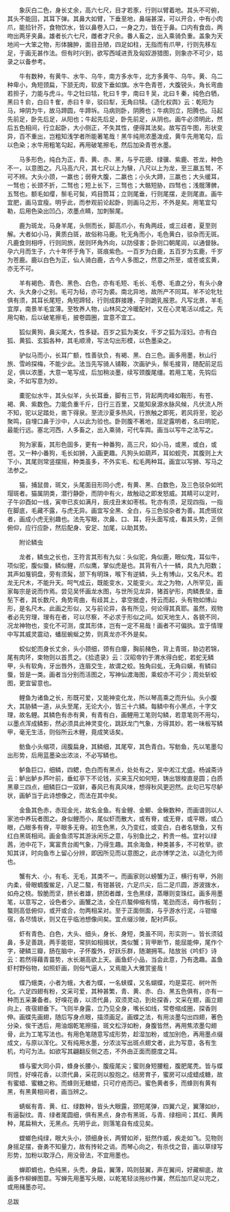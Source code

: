 <!-- { "loadSidebar": true } -->
　　象灰白二色，身长丈余，高六七尺，目才若豕，行则以臂着地。其头不可俯，其头不能回，其耳下弹。其鼻大如臂，下垂至地，鼻端甚深，可以开合，中有小肉爪，能拾针芥，食物饮水，皆以鼻卷入口，一身之力，皆在于鼻。口内有食齿，两吻出两牙夹鼻。雄者长六七尺，雌者才尺余。番人畜之，出入乘骑负重。盖象为天地间一大笨之物，形体臃肿，面目丑陋，四足如柱，无指而有爪甲，行则先移左足，于画无甚作法。但有时兴到，欲写西域进贡及匈奴游猎图，则象亦不可少，姑录之以备参考。

　　牛有数种，有黄牛、水牛、乌牛，南方多水牛，北方多黄牛、乌牛。黄、乌二种卑小，角短颈扁，下颔无肉，软皮下垂如旗。水牛色青苍，大腹锐头，角长弯曲若担子，力能与虎斗。牛之牡曰牯，牝曰牜孛，南曰牜吴，北曰牜秦，纯色白牺，黑曰牜俞，白曰牜隺，赤曰牜辛，驳曰犁，无角曰犊。《造化权舆》云：乾阳为马，坤阴为牛，故马蹄圆，牛蹄坼。马病则卧，阴腾也；牛病则立，阳腾也。马起先前足，卧先后足，从阳也；牛起先后足，卧先前足，从阴也。画牛必须明此，然后五色相间，行立起卧，大小侧正，不失其性，便得其法矣。故写百牛图，形状变异，百不重出，岂粗知浅学者所能著笔哉！黑牛纯用浓墨泼成，黄牛先用笔勾，后以色染；水牛用粗笔勾起，再用破笔擦毛，然后加染青苍水墨。

　　马多形色，纯白为正，青、黄、赤、黑，与乎花骢、绿骥、紫鹿、苍龙，种色不一，以意图之。凡马高六尺，其七尺以上为騋，八尺以上为龙，至三羸五驽，不可不辨。大头小颈，一羸也；弱脊大腹，二羸也；小头大蹄，三羸也；大头缓耳，一驽也；长颈不折，二驽也；短上长下，三驽也；大骼短胁，四驽也；浅髋薄髀，五驽也。额毛如缨，鬃毛可鬓，鸡目筒耳；立则尾垂，行则尾摆，走则尾直。画牛宜肥，画马宜瘦。明乎此，而参观前论起卧，则画马之形，不外是矣。用笔宜勾勒，后用色染出凹凸，浓墨点睛，加刺鬃尾。

　　鹿为斑龙，马身羊尾，头侧而长，脚高爪小，有角两歧，或三歧者，夏至则解。大者如小马，黄质白斑，故俗称马鹿。牝无角而小，毛色黄白，驳杂而无斑。凡鹿食则相呼，行则同旅，居则环角外向，以防侵害；卧则口朝尾闾，以通督脉。孕六月而生子，六十年怀于角下，斑痕紫色。一百岁为白鹿，五百岁为玄鹿，千岁为苍鹿。鹿以白色为正，仙人骑白鹿，古今人多图之，然意之所至，或苍或玄黄，亦无不可。

　　羊有褐色、青色、黑色、白色，亦有毛短、毛长、毛卷、毛直之分，有头小身大、头大身小之别。毛可为毡，亦可为裘。南北异地，故所产不同耳。羊不论牝牡俱有须，其耳长尾短，角短蹄轻，行则成群接踵，子则跪乳报恩。凡写北景，羊毛宜厚，南景羊毛宜薄。至牧养人物，山林风之冷暖配衬，又在心灵笔活以成之。先用勾勒，后以破笔擦毛，披卷圆圈，宜意不宜工。

　　狐似黄狗，鼻尖尾大，性多疑。百岁之狐为美女，千岁之狐为淫妇。亦有白狐、黄狐、玄狐各种，其毛顺滑，写法勾出形模，以色墨染之。

　　驴似马而小，长耳广额，性善驮负，有褐、黑、白三色。画多用墨，秋山行旅、雪岭探梅，不能少此。法当先写骑人铺鞍，次画驴头，鬃毛接背，随配前足后足，俱以浓墨，大意一笔写成，后加稍淡墨，续写颈腹尾缰。若用工笔，先钩后染，不如写意为妙。

　　橐驼似水牛，其头似羊，头长耳垂，脚有三节，背起两肉峰如鞍形，有苍、褐、黄、紫数色。力能负重千斤，日行三百里，又能知泉源水脉风候，凡伏流人所不知，驼以足踏处，凿下得泉。至流沙夏多热风，行旅触之即死，若风将至，驼必聚鸣，自埋口鼻于沙中，人以此为验也。卧则腹不著地，屈足露明者，名曰明驼，最能行远。塞北河西，人多畜之，出入乘骑，可代车舆。画当以写牛之法写之。

　　狗为家畜，其形色固多，更有一种番狗，高三尺，如小马，或黑，或白，或苍。又一种小番狗，毛长如狮，入画更趣。凡狗头如葫芦，耳如蚬壳，其腹则上大下小，其尾则常竖摆摇，种类虽多，不外实毛、松毛两种耳。画宜以写狮、写马之法参之。

　　猫，捕鼠兽，斑文，头尾面目形同小虎，有黄、黑、白数色，及三色驳杂如玳瑁斑者。猫属阴类，潜行静卧，而阴中有火，故触动之即发怒威。其睛可以定时，子午卯酉如一线，寅申已亥如满月，辰戌丑末如枣核。牝亦有须，足现四指，一指在脚底，毛藏不露，与虎无异。画宜写全黑、全白，与三色驳杂者为善。其虎斑纹者，画成小虎无别趣也。法先写眼，次鼻、口、耳，将头面写成，看其头势，正侧俯仰，应行应卧，然后配身、安足、加尾，以助其势。

　　附论鳞虫

　　龙者，鳞虫之长也，王符言其形有九似：头似驼，角似鹿，眼似鬼，耳似牛，项似驼，腹似蜃，鳞似鲤，爪似鹰，掌似虎是也。其背有八十一鳞，具九九阳数；其声如戛铜盘，旁有须髯，颔下有明珠，喉下有逆鳞，头上有博山，又名尺木。若龙无尺木，不能升天。呵气成云，既能变水，又能变火。龙之为物，人所罕见，画家每宗是说而作焉。尝见吴怀画龙水图，与世所见龙异，猪首驴形，肉鳞畏垒，垂髧下者，其长数尺，角势弯曲，有歧其上，拿空据虚，抟云而起，头有物如博山形，是名尺木。此画之形似，又与前论异，各有所见，何论得其真耶。虽然，观物者必先穷理，理有在者，可以尽察，不必求于形似之间。如天地生人，各貌不同，况龙神物也，变化不可测，度其形体，岂有一定不易哉！画者不可偏执。宜于情理中写其威灵震动，蟠屈蜿蜒之势，则真龙亦不外是矣。

　　蛟似蛇而身长丈余，头小颈细，颈有白癭，胸前赭色，背上青斑，胁边若锦，尾有肉环，束物则以首贯之。《拾遗录》云：汉昭帝钓于渭水得白蛇，若蛇无鳞甲，头有软角，牙出唇外，连眉交生，故谓之蛟。独角曰虬，无角曰螭，有鳞曰蜃，皆是一类。画者当分别而活图之，写神仙渡海图，乘蛟亦不可少；周处斩蛟图，更宜留意也。

　　鲤鱼为诸鱼之长，形既可爱，又能神变化龙，所以琴高乘之而升仙。头小腹大，其胁鳞一道，从头至尾，无论大小，皆三十六鳞。每鳞中有小黑点，十字文理，故名鲤。其鳞色有赤有黄，有青有白，画鲤用工笔则勾鳞，若意笔则不用勾，以墨点浑成鳞影，然必须具此神灵变化，跳跃龙门气象，方得其妙。若一味板写鳞甲，毫无生活，则俗所云木鲤，竟成笑话矣。

　　鲂鱼小头缩项，阔腹扁身，其鳞细，其尾窄，其色青白。写鲂鱼，先以笔墨勾出形势，后用蓝墨染出浓淡，不必写鳞也。

　　鲈鱼巨口，细鳞，四鳃，色白而有黑点，处处有之，吴中淞江尤盛。杨诚斋诗云：鲈出鲈乡芦叶前，垂虹亭下不论钱，买来玉尺如何短，铸出银梭直是圆；白质黑章三四点，细鳞巨口一双鲜，春风已有真风味，想得秋风更迥然。此句已写尽鲈状，画鲈当于此诗想像之，而法在其中矣。

　　金鱼其色赤，赤现金光，故名金鱼。有金鲤、金鲫、金鳅数种，而画谱则以人家池中养玩者图之。身似鲤而小，尾似虾而散大，或有脊，或无脊，或平眼，或凸眼，凸眼多有脊，平眼多无脊。初生色黑，久乃变红，或变白，白者名银鱼，又有红白黑斑相间。画金鱼须写其游泳闲乐之意，与别鱼比之，矜贵一格。宜衬以绿茜，池中花下，寓富贵台阁气象，乃得生趣。其余海鱼，种类甚多，不可枚举。欲知其详，时向鱼市上留心分辨，即因所见而以意图之，此亦博学之法，以造化为师也。

　　蟹有大、小，有毛、无毛，其类不一。而画家则以螃蟹为正，横行有甲，外刚内柔，骨眼蜩腹鲎足，八足二螯，有钳甚锐，六足爪尖，后二足爪圆，游波拨水，如舟之桡。彀脆而坚，脐长者雄，脐团者雌，生色黑绿，蒸曝则变珠红。画多用墨笔，以意写之，设色者少。画蟹之法，全在爪螯伸缩有情，笔劲而活，毋作板刻；螯则高低俯仰，或开或合，勿两相呆对。至于正面侧面，与乎游水行泥，斗钳缩宿，各尽情状，则又在乎临池想像间矣。宜点缀沙陂，配衬芦荻。

　　虾有青色、白色，大头、细头，身长、身短，类虽不同，形实则一。皆长须钺鼻，多足善跳，两手能钳，常拱如相揖状，类似蟹；背甲断节，能屈能伸，尾作个字，硬鳞三瓣，肠在脑中，子怀腹外，好跃乐群，随潮拥苇。陆放翁《吟虾》诗云：若然得藉青苗势，水长潮高欲上天。画鱼虾小品，当会此意，乃有逸趣。盖鱼虾村野俗物，如照虾画，则俗气逼人，又焉能入大雅赏鉴哉！

　　蝶乃蛾类，小者为蛾，大者为蝶，一名蛱蝶，又名蝴蝶，均是菜花、树叶所化。六足四翅有粉，文采可爱，其种甚繁，青、黄、赤、白、黑五色俱有，亦有一种而五采兼备者。好嗅花香，以须代鼻，双须灵动，到处探香，文采在翅，画立翅向上，夜宿翅垂下。飞则半身露，立乃见全身，嘴长如线，常卷缩成圈，探香则伸。画蝶先画翅，随后写身点眼，描须画足。画蝶之法，有用淡墨勾出四翅，著色分染，俟干透后，用油烟乾笔擦描，斑文松浮如粉，身腹皆然，再用焦浓墨勾翅骨，此为工笔写法也。有用色笔随意写成形势，趁湿加粉，或加别色，再用墨点缀成文，与原以浑化。又有纯用水墨，分浓淡写出斑点翅文者，此为写意，各有生机，均可为法。如欲写其翩翻反侧之态，不外由正面而臆度之耳。

　　蜂与蜜大同小异，蜂身长腰小，腹瘦尾尖；蜜则身短腰粗，腹肥尾秃。皆与蝶同性，好嗅花香，以须代鼻，采花则以股抱之。结房育子，蜜房可以成蜡成糖，故有蜜蜡、蜜糖之称。而蜂则无糖蜡，只可疗疮而已。蜜色黄者多，而蜂则有黄有黑，有黑黄相间者，画当辨之。

　　蜻蜒有青、黄、红、绿数种，皆头大眼露，颈短尾弹，四翼六足，翼薄如纱，有逼裂纹。青、绿者尾圆细，俱有黑点，身亦有黑斑，与青、绿相间；其红、黄两种，尾扁稍大，无黑点。先明乎此，则落笔自有成见矣。

　　螳螂色纯绿，眼大头小，颈细身长，两臂如斧，挺然作威，疾走如飞。见物则身摇足摆，奋勇不知量力，故有抟轮之诮。而琴心向之，有杀伐之音，画以草绿写形势，加粉以取浮凸，用没骨法，不宜用墨也。

　　蝉即蜩也，色纯黑，头秃，身扁，翼薄，鸣则鼓翼，声在翼间，好藏柳底，故画多作柳蝉图意。写蝉先用墨写头眼，以乾笔轻淡拖纱作翼，然后加爪足以完之，或用赭墨亦可。


总跋


